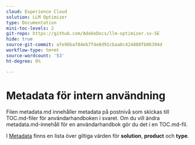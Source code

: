 ```yaml
---
cloud: Experience Cloud
solution: LLM Optimizer
type: Documentation
mini-toc-levels: 2
git-repo: https://github.com/AdobeDocs/llm-optimizer.sv-SE
hide: true
source-git-commit: afe96baf84eb7f4e8d91cbaa0c424880fb06394d
workflow-type: tm+mt
source-wordcount: '53'
ht-degree: 0%

---
```



# Metadata för intern användning

Filen metadata.md innehåller metadata på postnivå som skickas till TOC.md-filer för användarhandboken i svaret. Om du vill ändra metadata.md-innehåll för en användarhandbok gör du det i en TOC.md-fil.

I [Metadata](https://experienceleague.adobe.com/docs/authoring-guide-exl/using/editing/user-guide-setup/metadata.html) finns en lista över giltiga värden för **solution**, **product** och **type**.
